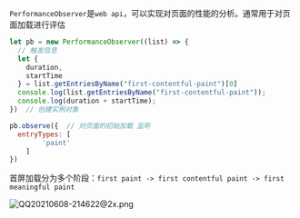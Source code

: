 `PerformanceObserver`是`web api`，可以实现对页面的性能的分析。通常用于对页面加载进行评估

```javascript
let pb = new PerformanceObserver((list) => {
  // 触发信息
  let {
    duration,
    startTime
  } = list.getEntriesByName("first-contentful-paint")[0]
  console.log(list.getEntriesByName("first-contentful-paint"));
  console.log(duration + startTime);
})  // 创建实例对象

pb.observe({  // 对页面的初始加载 监听
  entryTypes: [
		'paint'
	]
})
```

首屏加载分为多个阶段：`first paint -> first contentful paint -> first meaningful paint`

![QQ20210608-214622@2x.png](https://p1-juejin.byteimg.com/tos-cn-i-k3u1fbpfcp/34904e1dc80649aea1e7fc6d1cc711a7~tplv-k3u1fbpfcp-zoom-in-crop-mark:1512:0:0:0.awebp)
